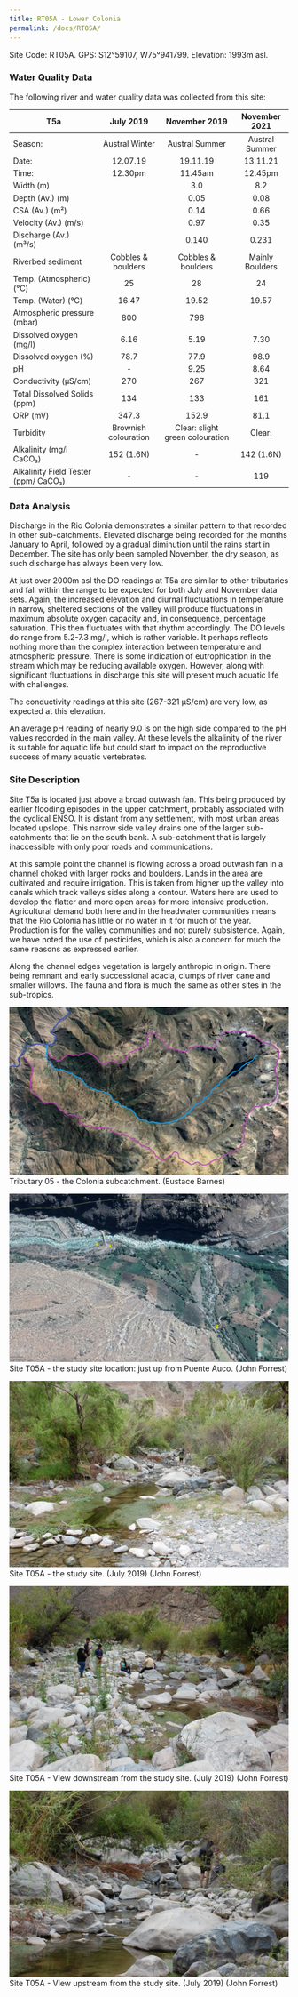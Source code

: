 ```yaml
---
title: RT05A - Lower Colonia
permalink: /docs/RT05A/
---
```


Site Code: RT05A.  GPS: S12°59107, W75°941799. Elevation:
1993m asl.


### Water Quality Data

The following river and water quality data was collected from this site:

|     T5a                                     |                         July 2019                        |              November 2019             |      November 2021     |
|---------------------------------------------|:--------------------------------------------------------:|:--------------------------------------:|:----------------------:|
|     Season:                                 |                       Austral Winter                     |              Austral Summer            |      Austral Summer    |
|     Date:                                   |                          12.07.19                        |                 19.11.19               |         13.11.21       |
|     Time:                                   |                          12.30pm                         |                 11.45am                |         12.45pm        |
|     Width (m)                               |                                                          |                   3.0                  |           8.2          |
|     Depth (Av.) (m)                         |                                                          |                   0.05                 |           0.08         |
|     CSA (Av.) (m²)                          |                                                          |                   0.14                 |           0.66         |
|     Velocity (Av.) (m/s)                    |                                                          |                   0.97                 |           0.35         |
|     Discharge (Av.) (m³/s)                  |                                                          |                  0.140                 |          0.231         |
|     Riverbed sediment                       |                     Cobbles & boulders                   |            Cobbles & boulders          |     Mainly Boulders    |
|     Temp. (Atmospheric) (°C)                |                             25                           |                    28                  |            24          |
|     Temp. (Water) (°C)                      |                           16.47                          |                  19.52                 |          19.57         |
|     Atmospheric pressure (mbar)             |                              800                         |                   798                  |                        |
|     Dissolved oxygen (mg/l)                 |                            6.16                          |                   5.19                 |           7.30         |
|     Dissolved oxygen (%)                    |                            78.7                          |                   77.9                 |           98.9         |
|     pH                                      |                             -                            |                   9.25                 |           8.64         |
|     Conductivity (µS/cm)                    |                            270                           |                   267                  |           321          |
|     Total Dissolved Solids (ppm)            |                            134                           |                   133                  |           161          |
|     ORP (mV)                                |                           347.3                          |                  152.9                 |           81.1         |
|     Turbidity                               |                    Brownish colouration                  |     Clear: slight green colouration    |         Clear:         |
|     Alkalinity (mg/l CaCO₃)                 |                         152 (1.6N)                       |                    -                   |        142 (1.6N)      |
|     Alkalinity Field Tester (ppm/ CaCO₃)    |                             -                            |                    -                   |           119          |


### Data Analysis
Discharge in the Rio Colonia demonstrates a similar pattern to that recorded in other sub-catchments. Elevated discharge being recorded for the months January to April, followed by a gradual diminution until the rains start in December. The site has only been sampled November, the dry season, as such discharge has always been very low.

At just over 2000m asl the DO readings at T5a are similar to other tributaries and fall within the range to be expected for both July and November data sets. Again, the increased elevation and diurnal fluctuations in temperature in narrow, sheltered sections of the valley will produce fluctuations in maximum absolute oxygen capacity and, in consequence, percentage saturation. This then fluctuates with that rhythm accordingly. The DO levels do range from 5.2-7.3 mg/l, which is rather variable. It perhaps reflects nothing more than the complex interaction between temperature and atmospheric pressure. There is some indication of eutrophication in the stream which may be reducing available oxygen. However, along with significant fluctuations in discharge this site will present much aquatic life with challenges. 

The conductivity readings at this site (267-321 µS/cm) are very low, as expected at this elevation. 

An average pH reading of nearly 9.0 is on the high side compared to the pH values recorded in the main valley. At these levels the alkalinity of the river is suitable for aquatic life but could start to impact on the reproductive success of many aquatic vertebrates.


### Site Description
Site T5a is located just above a broad outwash fan. This being produced by earlier flooding episodes in the upper catchment, probably associated with the cyclical ENSO. It is distant from any settlement, with most urban areas located upslope. This narrow side valley drains one of the larger sub-catchments that lie on the south bank. A sub-catchment that is largely inaccessible with only poor roads and communications.

At this sample point the channel is flowing across a broad outwash fan in a channel choked with larger rocks and boulders. Lands in the area are cultivated and require irrigation. This is taken from higher up the valley into canals which track valleys sides along a contour. Waters here are used to develop the flatter and more open areas for more intensive production. Agricultural demand both here and in the headwater communities means that the Rio Colonia has little or no water in it for much of the year. Production is for the valley communities and not purely subsistence. Again, we have noted the use of pesticides, which is also a concern for much the same reasons as expressed earlier. 

Along the channel edges vegetation is largely anthropic in origin. There being remnant and early successional acacia, clumps of river cane and smaller willows. The fauna and flora is much the same as other sites in the sub-tropics. 


![Tributary T05 - the Colonia subcatchment. (Eustace Barnes)](/assets/SiteDescriptions/T5/T5Coloniasubcatchment.jpg)
Tributary 05 - the Colonia subcatchment. (Eustace Barnes)


![Site T05A - the study site location. (John Forrest)](/assets/SiteDescriptions/T5/RT05ALowerColoniavalley.jpg)
Site T05A - the study site location: just up from Puente Auco. (John Forrest)


![Site T05A - the study site. (John Forrest)](/assets/SiteDescriptions/T5/T5AStudysite.JPG)
Site T05A - the study site. (July 2019) (John Forrest)


![Site T05A - View downstream from the study site. (John Forrest)](/assets/SiteDescriptions/T5/T5AViewdownstream.JPG)
Site T05A - View downstream from the study site. (July 2019) (John Forrest)


![Site T05A - View upstream from the study site. (John Forrest)](/assets/SiteDescriptions/T5/T5AViewupstream.JPG)
Site T05A - View upstream from the study site. (July 2019) (John Forrest)

